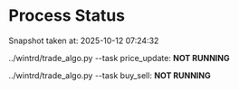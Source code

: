 # Process Status

Snapshot taken at: 2025-10-12 07:24:32

../wintrd/trade_algo.py --task price_update: **NOT RUNNING**

../wintrd/trade_algo.py --task buy_sell: **NOT RUNNING**

